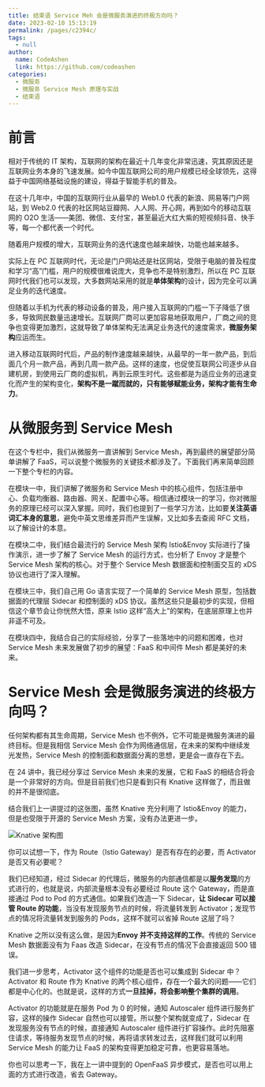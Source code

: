 ```yaml
---
title: 结束语 Service Meh 会是微服务演进的终极方向吗？
date: 2023-02-10 15:13:19
permalink: /pages/c2394c/
tags: 
  - null
author: 
  name: CodeAshen
  link: https://github.com/codeashen
categories: 
  - 微服务
  - 微服务 Service Mesh 原理与实战
  - 结束语
---
```



# 前言

相对于传统的 IT 架构，互联网的架构在最近十几年变化非常迅速，究其原因还是互联网业务本身的飞速发展。如今中国互联网公司的用户规模已经全球领先，这得益于中国网络基础设施的建设，得益于智能手机的普及。

在这十几年中，中国的互联网行业从最早的 Web1.0 代表的新浪、网易等门户网站，到 Web2.0 代表的社区网站豆瓣网、人人网、开心网，再到如今的移动互联网的 O2O 生活——美团、微信、支付宝，甚至最近大红大紫的短视频抖音、快手等，每一个都代表一个时代。

随着用户规模的增大，互联网业务的迭代速度也越来越快，功能也越来越多。

实际上在 PC 互联网时代，无论是门户网站还是社区网站，受限于电脑的普及程度和学习“高”门槛，用户的规模很难说庞大，竞争也不是特别激烈，所以在 PC 互联网时代我们也可以发现，大多数网站采用的就是**单体架构**的设计，因为完全可以满足业务的迭代速度。

但随着以手机为代表的移动设备的普及，用户接入互联网的门槛一下子降低了很多，导致网民数量迅速增长。互联网厂商可以更加容易地获取用户，厂商之间的竞争也变得更加激烈，这就导致了单体架构无法满足业务迭代的速度需求，**微服务架构**应运而生。

进入移动互联网时代后，产品的制作速度越来越快，从最早的一年一款产品，到后面几个月一款产品，再到几周一款产品。这样的速度，也促使互联网公司逐步从自建机房，到使用云厂商的虚拟机，再到云原生时代。这些都是为适应业务的迅速变化而产生的架构变化，**架构不是一蹴而就的，只有能够赋能业务，架构才能有生命力**。

# **从微服务到 Service Mesh**

在这个专栏中，我们从微服务一直讲解到 Service Mesh，再到最终的展望部分简单讲解了 FaaS，可以说整个微服务的关键技术都涉及了。下面我们再来简单回顾一下整个专栏的内容。

在模块一中，我们讲解了微服务和 Service Mesh 中的核心组件，包括注册中心、负载均衡器、路由器、网关、配置中心等。相信通过模块一的学习，你对微服务的原理已经可以深入掌握。同时，我们也提到了一些学习方法，比如要**关注英语词汇本身的意思**，避免中英文思维差异而产生误解，又比如多去查阅 RFC 文档，以了解设计的本意。

在模块二中，我们结合最流行的 Service Mesh 架构 Istio&Envoy 实际进行了操作演示，进一步了解了 Service Mesh 的运行方式，也分析了 Envoy 才是整个 Service Mesh 架构的核心。对于整个 Service Mesh 数据面和控制面交互的 xDS 协议也进行了深入理解。

在模块三中，我们自己用 Go 语言实现了一个简单的 Service Mesh 原型，包括数据面的代理层 Sidecar 和控制面的 xDS 协议。虽然这些只是最初步的实现，但相信这个章节会让你恍然大悟，原来 Istio 这样“高大上”的架构，在底层原理上也并非遥不可及。

在模块四中，我结合自己的实际经验，分享了一些落地中的问题和困难，也对 Service Mesh 未来发展做了初步的展望：FaaS 和中间件 Mesh 都是美好的未来。

# **Service Mesh 会是微服务演进的终极方向吗？**

任何架构都有其生命周期，Service Mesh 也不例外，它不可能是微服务演进的最终目标。但是我相信 Service Mesh 会作为网络通信层，在未来的架构中继续发光发热，Service Mesh 的控制面和数据面分离的思想，更是会一直存在下去。

在 24 讲中，我已经分享过 Service Mesh 未来的发展，它和 FaaS 的相结合将会是一个非常好的方向。但是目前我们也只是看到只有 Knative 这样做了，而且做的并不是很彻底。

结合我们上一讲提过的这张图，虽然 Knative 充分利用了 Istio&Envoy 的能力，但是也受限于开源的 Service Mesh 方案，没有办法更进一步。

![Knative 架构图](https://s0.lgstatic.com/i/image6/M00/19/F1/CioPOWBK13KARAmNAAFOLVdbxMk461.png)

你可以试想一下，作为 Route（Istio Gateway）是否有存在的必要，而 Activator 是否又有必要呢？

我们已经知道，经过 Sidecar 的代理后，微服务的内部通信都是以**服务发现**的方式进行的，也就是说，内部流量根本没有必要经过 Route 这个 Gateway，而是直接通过 Pod to Pod 的方式通信。如果我们改造一下 Sidecar，**让 Sidecar 可以接管 Route 的功能**，当没有发现服务节点的时候，将流量转发到 Activator；发现节点的情况将流量转发到服务的 Pods，这样不就可以省掉 Route 这层了吗？

Knative 之所以没有这么做，是因为**Envoy 并不支持这样的工作**。传统的 Service Mesh 数据面没有为 Faas 改造 Sidecar，在没有节点的情况下会直接返回 500 错误。

我们进一步思考，Activator 这个组件的功能是否也可以集成到 Sidecar 中？Activator 和 Route 作为 Knative 的两个核心组件，存在一个最大的问题——它们都是中心化的。也就是说，这样的方式**一旦挂掉，将会影响整个集群的调用**。

Activator 的功能就是在服务 Pod 为 0 的时候，通知 Autoscaler 组件进行服务扩容，这样的操作 Sidecar 自然也可以接管。所以整个架构就变成了，Sidecar 在发现服务没有节点的时候，直接通知 Autoscaler 组件进行扩容操作。此时先阻塞住请求，等待服务发现节点的时候，再将请求转发过去，这样我们就可以利用 Service Mesh 的能力让 FaaS 的架构变得更加稳定可靠，也更容易落地。

你也可以思考一下，我在上一讲中提到的 OpenFaaS 异步模式，是否也可以用上面的方式进行改造，省去 Gateway。